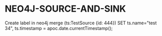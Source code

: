 # NEO4J-SOURCE-AND-SINK


Create label in neo4j
merge (ts:TestSource {id: 444}) SET ts.name="test 34", ts.timestamp = apoc.date.currentTimestamp();

